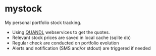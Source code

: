 # mystock
My personal portfolio stock tracking.

* Using [QUANDL](https://www.quandl.com) webservices to get the quotes.
* Relevant stock prices are saved in local cache (sqlite db)
* Regular check are conducted on portfolio evolution
* Alerts and notification (SMS and/or stdout) are triggered if needed


